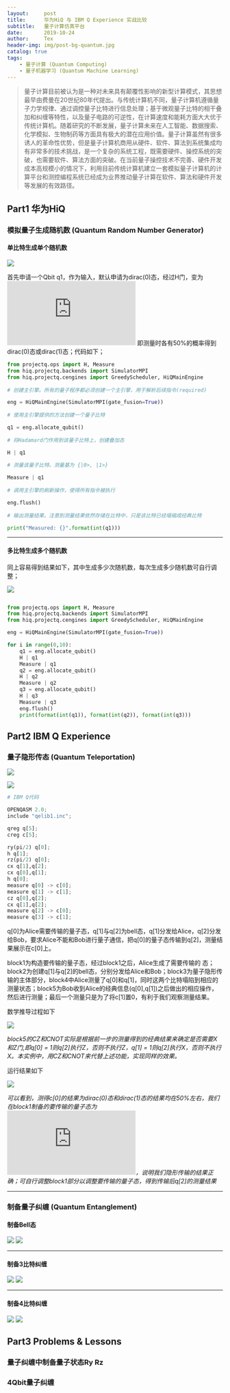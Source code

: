 ```yaml
---
layout:     post
title:      华为HiQ 与 IBM Q Experience 实战比较
subtitle:   量子计算仿真平台
date:       2019-10-24
author:     Tex
header-img: img/post-bg-quantum.jpg
catalog: true
tags:
    - 量子计算 (Quantum Computing)
    - 量子机器学习 (Quantum Machine Learning)
---
```


> 量子计算目前被认为是一种对未来具有颠覆性影响的新型计算模式，其思想最早由费曼在20世纪80年代提出。与传统计算机不同，量子计算机遵循量子力学规律、通过调控量子比特进行信息处理；基于微观量子比特的相干叠加和纠缠等特性，以及量子电路的可逆性，在计算速度和能耗方面大大优于传统计算机。随着研究的不断发展，量子计算未来在人工智能、数据搜索、化学模拟、生物制药等方面具有极大的潜在应用价值。量子计算虽然有很多诱人的革命性优势，但是量子计算机商用从硬件、软件、算法到系统集成均有非常多的技术挑战，是一个复杂的系统工程，既需要硬件、操控系统的突破，也需要软件、算法方面的突破。在当前量子操控技术不完善、硬件开发成本高规模小的情况下，利用目前传统计算机建立一套模拟量子计算机的计算平台和测控编程系统已经成为业界推动量子计算在软件、算法和硬件开发等发展的有效路径。


## Part1 华为HiQ


### 模拟量子生成随机数 (Quantum Random Number Generator)
#### 单比特生成单个随机数

![](http://i2.tiimg.com/702266/59ff190dbd3887dd.png)

首先申请一个Qbit q1，作为输入，默认申请为dirac(0)态，经过H门，变为
![](https://latex.codecogs.com/gif.latex?%5Cfrac%7B1%7D%7B%5Csqrt2%7D%28%7C0%3E&plus;%7C1%3E%29)
即测量时各有50%的概率得到dirac(0)态或dirac(1)态；代码如下；

```python
from projectq.ops import H, Measure 
from hiq.projectq.backends import SimulatorMPI  
from hiq.projectq.cengines import GreedyScheduler, HiQMainEngine  
	  
# 创建主引擎。所有的量子程序都必须创建一个主引擎，用于解析后续指令(required)  

eng = HiQMainEngine(SimulatorMPI(gate_fusion=True))  
	  
# 使用主引擎提供的方法创建一个量子比特  

q1 = eng.allocate_qubit()  
	  
# 将Hadamard门作用到该量子比特上，创建叠加态  

H | q1  
	  
# 测量该量子比特。测量基为 {|0>, |1>}  

Measure | q1  
	  
# 调用主引擎的刷新操作，使得所有指令被执行  

eng.flush()  
	  
# 输出测量结果。注意到测量结果依然存储在比特中，只是该比特已经塌缩成经典比特  

print("Measured: {}".format(int(q1)))  

```
-----------------
#### 多比特生成多个随机数

同上容易得到结果如下，其中生成多少次随机数，每次生成多少随机数可自行调整；

![](http://i1.fuimg.com/702266/b742f09819137abe.png)

```python

from projectq.ops import H, Measure  
from hiq.projectq.backends import SimulatorMPI  
from hiq.projectq.cengines import GreedyScheduler, HiQMainEngine  

eng = HiQMainEngine(SimulatorMPI(gate_fusion=True))  

for i in range(0,10):  
    q1 = eng.allocate_qubit()  
    H | q1  
    Measure | q1
    q2 = eng.allocate_qubit()  
    H | q2  
    Measure | q2  
    q3 = eng.allocate_qubit()  
    H | q3  
    Measure | q3    
    eng.flush()  
    print(format(int(q1)), format(int(q2)), format(int(q3))) 
```

## Part2 IBM Q Experience
### 量子隐形传态 (Quantum Teleportation)

![](http://i1.fuimg.com/702266/ec7c8d963a532827.png)

![](http://i1.fuimg.com/702266/7bc5d0b022aba68b.png)


```python
# IBM Q代码

OPENQASM 2.0;
include "qelib1.inc";

qreg q[5];
creg c[5];

ry(pi/2) q[0];
h q[1];
rz(pi/2) q[0];
cx q[1],q[2];
cx q[0],q[1];
h q[0];
measure q[0] -> c[0];
measure q[1] -> c[1];
cz q[0],q[2];
cx q[1],q[2];
measure q[2] -> c[0];
measure q[3] -> c[1];
```

q[0]为Alice需要传输的量子态，q[1]与q[2]为bell态，q[1]分发给Alice，q[2]分发给Bob，要求Alice不能和Bob进行量子通信，把q[0]的量子态传输到q[2]，测量结果展示在c[0]上。

block1为构造要传输的量子态，经过block1之后，Alice生成了需要传输的  态；block2为创建q[1]与q[2]的bell态，分别分发给Alice和Bob；block3为量子隐形传输的主体部分，block4中Alice测量了q[0]和q[1]，同时这两个比特塌陷到相应的测量状态；block5为Bob收到Alice的经典信息(q[0],q[1])之后做出的相应操作，然后进行测量；最后一个测量只是为了将c[1]置0，有利于我们观察测量结果。

数学推导过程如下

![](http://i1.fuimg.com/702266/574a83c3044ec91e.png)

 *block5的CZ和CNOT实际是根据前一步的测量得到的经典结果来确定是否需要X和Z门,即q[0] = 1则q[2]执行Z，否则不执行Z，q[1] = 1则q[2]执行X，否则不执行X。本实例中，用CZ和CNOT来代替上述功能，实现同样的效果。*

运行结果如下

![](http://i1.fuimg.com/702266/7fb72333e425c42e.png)

*可以看到，测得c[0]的结果为dirac(0)态和dirac(1)态的结果均在50%左右，我们在block1制备的要传输的量子态为![](https://latex.codecogs.com/gif.latex?%5Cfrac%7B1%7D%7B%5Csqrt2%7D%28%7C0%3E&plus;%7C1%3E%29)，说明我们隐形传输的结果正确；可自行调整block1部分以调整要传输的量子态，得到传输后q[2]的测量结果*

-----------------
### 制备量子纠缠 (Quantum Entanglement)
#### 制备Bell态

![](http://i1.fuimg.com/702266/8c34bbb77486765a.png)
![](http://i1.fuimg.com/702266/0007fc76cb2a39d5.png)

-----------------
#### 制备3比特纠缠

![](http://i1.fuimg.com/702266/7ac5c24b0582f19c.png)
![](http://i1.fuimg.com/702266/3e2fe46b9ed10d74.png)

-----------------
#### 制备4比特纠缠

![](http://i1.fuimg.com/702266/987c3b661180bb07.png)
![](http://i1.fuimg.com/702266/c94a1904ce7bb92a.png)


## Part3 Problems & Lessons
### 量子纠缠中制备量子状态Ry Rz

### 4Qbit量子纠缠
